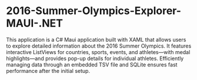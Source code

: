 # 2016-Summer-Olympics-Explorer-MAUI-.NET
This application is a C# Maui application built with XAML that allows users to explore detailed information about the 2016 Summer Olympics. It features interactive ListViews for countries, sports, events, and athletes—with medal highlights—and provides pop-up details for individual athletes. Efficiently managing data through an embedded TSV file and SQLite ensures fast performance after the initial setup.
